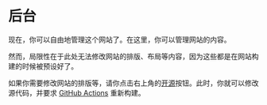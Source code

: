 # 后台

现在，你可以自由地管理这个网站了。在这里，你可以管理网站的内容。

然而，局限性在于此处无法修改网站的排版、布局等内容，因为这些都是在网站构建的时候被预设好了。

如果你需要修改网站的排版等，请你点击右上角的[开源](https://github.com/oimasterkafuu/glob)按钮。此时，你就可以修改源代码，并要求 [GitHub Actions](https://github.com/features/actions) 重新构建。
